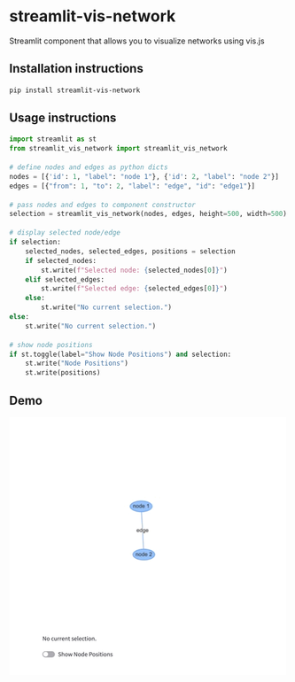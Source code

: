 # streamlit-vis-network

Streamlit component that allows you to visualize networks using vis.js

## Installation instructions

```sh
pip install streamlit-vis-network
```

## Usage instructions

```python
import streamlit as st
from streamlit_vis_network import streamlit_vis_network

# define nodes and edges as python dicts
nodes = [{'id': 1, "label": "node 1"}, {'id': 2, "label": "node 2"}]
edges = [{"from": 1, "to": 2, "label": "edge", "id": "edge1"}]

# pass nodes and edges to component constructor
selection = streamlit_vis_network(nodes, edges, height=500, width=500)

# display selected node/edge
if selection:
    selected_nodes, selected_edges, positions = selection
    if selected_nodes:
        st.write(f"Selected node: {selected_nodes[0]}")
    elif selected_edges:
        st.write(f"Selected edge: {selected_edges[0]}")
    else:
        st.write("No current selection.")
else:
    st.write("No current selection.")

# show node positions
if st.toggle(label="Show Node Positions") and selection:
    st.write("Node Positions")
    st.write(positions)
```

## Demo
![til](function.gif)
